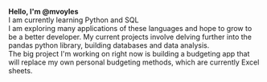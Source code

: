 <b>Hello, I'm @mvoyles </b></br>
I am currently learning Python and SQL </br>
I am exploring many applications of these languages and hope to grow to be a better developer. My current projects involve delving further into the pandas python library, 
building databases and data analysis.</br>
The big project I'm working on right now is building a budgeting app that will replace my own personal budgeting methods, which are currently Excel sheets.</br>
<!---
mvoyles/mvoyles is a ✨ special ✨ repository because its `README.md` (this file) appears on your GitHub profile.
You can click the Preview link to take a look at your changes.
--->
